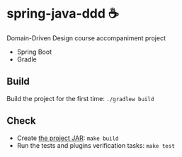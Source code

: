 # spring-java-ddd ☕

Domain-Driven Design course accompaniment project

- Spring Boot
- Gradle

## Build
Build the project for the first time: `./gradlew build`

## Check

- Create [the project JAR](https://docs.gradle.org/current/userguide/java_plugin.html#sec:jar): `make build`
- Run the tests and plugins verification tasks: `make test`
